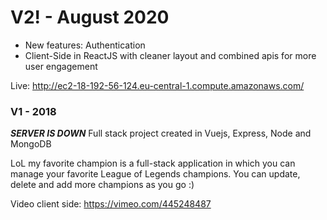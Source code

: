 # V2! - August 2020
- New features: Authentication 
- Client-Side in ReactJS with cleaner layout and combined apis for more user engagement

Live: http://ec2-18-192-56-124.eu-central-1.compute.amazonaws.com/

### V1 - 2018

**_SERVER IS DOWN_**
Full stack project created in Vuejs, Express, Node and MongoDB

LoL my favorite champion is a full-stack application in which you can manage your favorite League of Legends champions. You can update, delete and add more champions as you go :)

Video client side: https://vimeo.com/445248487

